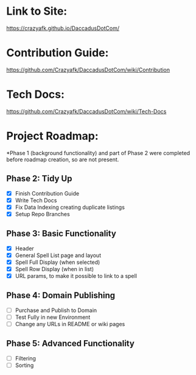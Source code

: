 # Link to Site:
https://crazyafk.github.io/DaccadusDotCom/

# Contribution Guide:
https://github.com/Crazyafk/DaccadusDotCom/wiki/Contribution

# Tech Docs:
https://github.com/Crazyafk/DaccadusDotCom/wiki/Tech-Docs

# Project Roadmap:
*Phase 1 (background functionality) and part of Phase 2 were completed before roadmap creation, so are not present.

## Phase 2: Tidy Up
- [x] Finish Contribution Guide
- [x] Write Tech Docs
- [x] Fix Data Indexing creating duplicate listings
- [x] Setup Repo Branches

## Phase 3: Basic Functionality
- [x] Header
- [x] General Spell List page and layout
- [x] Spell Full Display (when selected)
- [x] Spell Row Display (when in list)
- [x] URL params, to make it possible to link to a spell

## Phase 4: Domain Publishing
- [ ] Purchase and Publish to Domain
- [ ] Test Fully in new Environment
- [ ] Change any URLs in README or wiki pages

## Phase 5: Advanced Functionality
- [ ] Filtering
- [ ] Sorting
